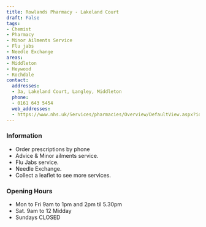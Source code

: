 ```yaml
---
title: Rowlands Pharmacy - Lakeland Court
draft: False
tags:
- Chemist
- Pharmacy
- Minor Ailments Service
- Flu jabs
- Needle Exchange
areas:
- Middleton
- Heywood
- Rochdale
contact:
  addresses:
  - 3a, Lakeland Court, Langley, Middleton
  phone:
  - 0161 643 5454
  web_addresses:
  - https://www.nhs.uk/Services/pharmacies/Overview/DefaultView.aspx?id=4743
---
```


### Information
* Order prescriptions by phone   
* Advice & Minor ailments service.   
* Flu Jabs service.    
* Needle Exchange.   
* Collect a leaflet to see more services.


### Opening Hours
* Mon to Fri  9am to 1pm and 2pm til 5.30pm
* Sat. 9am to 12 Midday
* Sundays  CLOSED

